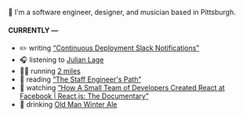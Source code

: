 👋 I'm a software engineer, designer, and musician based in Pittsburgh.

#### CURRENTLY —

* ✏️ writing [“Continuous Deployment Slack Notifications”](https://www.amoscato.com/journal/slack-deploy-notifications/)
* 🎧 listening to [Julian Lage](https://www.last.fm/music/Julian+Lage/_/Persian+Rug)
* 🏃‍♂️ running [2 miles](https://www.strava.com/activities/10529938019)
* 📘 reading [“The Staff Engineer&#39;s Path”](https://www.goodreads.com/book/show/59694859-the-staff-engineer-s-path)
* 🍿 watching [“How A Small Team of Developers Created React at Facebook | React.js: The Documentary”](https://youtu.be/8pDqJVdNa44)
* 🍺 drinking [Old Man Winter Ale](https://untappd.com/user/namoscato/checkin/1340389380)
